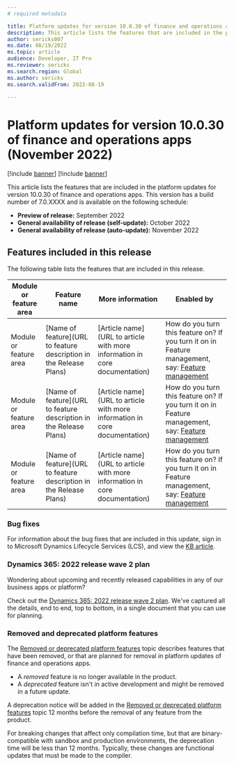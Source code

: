```yaml
---
# required metadata

title: Platform updates for version 10.0.30 of finance and operations apps (November 2022)
description: This article lists the features that are included in the platform updates for version 10.0.30 of finance and operations apps.
author: sericks007
ms.date: 08/19/2022
ms.topic: article
audience: Developer, IT Pro
ms.reviewer: sericks
ms.search.region: Global
ms.author: sericks
ms.search.validFrom: 2022-08-19

---
```

# Platform updates for version 10.0.30 of finance and operations apps (November 2022)

[!include [banner](../includes/banner.md)]
[!include [banner](../includes/preview-banner.md)]

This article lists the features that are included in the platform updates for version 10.0.30 of finance and operations apps. This version has a build number of 7.0.XXXX and is available on the following schedule:

- **Preview of release:** September 2022
- **General availability of release (self-update):** October 2022
- **General availability of release (auto-update):** November 2022

## Features included in this release

The following table lists the features that are included in this release.

| Module or feature area | Feature name | More information | Enabled by |
|---|---|---|---|
| Module or feature area | [Name of feature](URL to feature description in the Release Plans)  | [Article name](URL to article with more information in core documentation) | How do you turn this feature on? If you turn it on in Feature management, say: [Feature management](../../fin-ops/get-started/feature-management/feature-management-overview.md) |
| Module or feature area | [Name of feature](URL to feature description in the Release Plans)  | [Article name](URL to article with more information in core documentation) | How do you turn this feature on? If you turn it on in Feature management, say: [Feature management](../../fin-ops/get-started/feature-management/feature-management-overview.md) |
| Module or feature area | [Name of feature](URL to feature description in the Release Plans)  | [Article name](URL to article with more information in core documentation) | How do you turn this feature on? If you turn it on in Feature management, say: [Feature management](../../fin-ops/get-started/feature-management/feature-management-overview.md) |

### Bug fixes

For information about the bug fixes that are included in this update, sign in to Microsoft Dynamics Lifecycle Services (LCS), and view the [KB article](https://lcs.dynamics.com/).

### Dynamics 365: 2022 release wave 2 plan

Wondering about upcoming and recently released capabilities in any of our business apps or platform?

Check out the [Dynamics 365: 2022 release wave 2 plan](/dynamics365-release-plan/2022wave2/). We've captured all the details, end to end, top to bottom, in a single document that you can use for planning.

### Removed and deprecated platform features

The [Removed or deprecated platform features](removed-deprecated-features-platform-updates.md) topic describes features that have been removed, or that are planned for removal in platform updates of finance and operations apps.

- A *removed* feature is no longer available in the product.
- A *deprecated* feature isn't in active development and might be removed in a future update.

A deprecation notice will be added in the [Removed or deprecated platform features](removed-deprecated-features-platform-updates.md) topic 12 months before the removal of any feature from the product.

For breaking changes that affect only compilation time, but that are binary-compatible with sandbox and production environments, the deprecation time will be less than 12 months. Typically, these changes are functional updates that must be made to the compiler.
